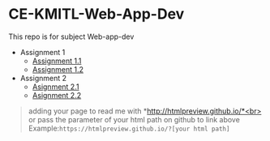 # CE-KMITL-Web-App-Dev
This repo is for subject Web-app-dev
  - Assignment 1
    - [Assignment 1.1](https://htmlpreview.github.io/?https://github.com/Patiyut1807/CE-KMITL-Web-App-Dev/blob/main/1/1.html)
    - [Assignment 1.2](https://htmlpreview.github.io/?https://github.com/Patiyut1807/CE-KMITL-Web-App-Dev/blob/main/1/2.html)
  - Assignment 2
    - [Asignment 2.1](https://htmlpreview.github.io/?https://github.com/Patiyut1807/CE-KMITL-Web-App-Dev/blob/main/2/64010479_1.html)
    - [Asignment 2.2](https://htmlpreview.github.io/?https://github.com/Patiyut1807/CE-KMITL-Web-App-Dev/blob/main/2/64010479_2.html)
  
  > adding your page to read me with *http://htmlpreview.github.io/*<br>
  or
  > pass the parameter of your html path on github to link above<br>
  > Example:```https://htmlpreview.github.io/?[your html path]```
